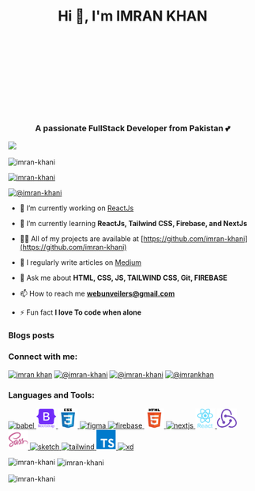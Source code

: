 <h1 align="center">Hi 👋, I'm IMRAN KHAN</h1>
<h3 align="center" style="margin-top:200px;">A passionate FullStack Developer from Pakistan 💕</h3>

<img  src="https://media.tenor.com/NOYF3f82b_gAAAAC/programmer.gif" width=400 >

<p align="left"> <img src="https://komarev.com/ghpvc/?username=imran-khani&label=Profile%20views&color=0e75b6&style=flat" alt="imran-khani" /> </p>

<p align="left" > <a href="https://github.com/ryo-ma/github-profile-trophy"><img src="https://github-profile-trophy.vercel.app/?username=imran-khani" alt="imran-khani" /></a> </p>

<p align="left"> <a href="https://twitter.com/@imran-khani" target="blank"><img src="https://img.shields.io/twitter/follow/@imran-khani?logo=twitter&style=for-the-badge" alt="@imran-khani" /></a> </p>

- 🔭 I’m currently working on [ReactJs](https://github.com/imran-khani)

- 🌱 I’m currently learning **ReactJs, Tailwind CSS, Firebase, and NextJs**

- 👨‍💻 All of my projects are available at [https://github.com/imran-khani](https://github.com/imran-khani)

- 📝 I regularly write articles on <a href="https://medium.com/@imranloveh01">Medium</a>

- 💬 Ask me about **HTML, CSS, JS, TAILWIND CSS, Git, FIREBASE**

- 📫 How to reach me **webunveilers@gmail.com**

- ⚡ Fun fact **I love To code when alone**

### Blogs posts
<!-- BLOG-POST-LIST:START -->
<!-- BLOG-POST-LIST:END -->

<h3 align="left">Connect with me:</h3>
<p align="left">
<a href="https://codepen.io/imran khan" target="blank"><img align="center" src="https://raw.githubusercontent.com/rahuldkjain/github-profile-readme-generator/master/src/images/icons/Social/codepen.svg" alt="imran khan" height="30" width="40" /></a>
<a href="https://twitter.com/@imran-khani" target="blank"><img align="center" src="https://raw.githubusercontent.com/rahuldkjain/github-profile-readme-generator/master/src/images/icons/Social/twitter.svg" alt="@imran-khani" height="30" width="40" /></a>
<a href="https://linkedin.com/in/@imran-khani" target="blank"><img align="center" src="https://raw.githubusercontent.com/rahuldkjain/github-profile-readme-generator/master/src/images/icons/Social/linked-in-alt.svg" alt="@imran-khani" height="30" width="40" /></a>
<a href="https://medium.com/@imrankhan" target="blank"><img align="center" src="https://raw.githubusercontent.com/rahuldkjain/github-profile-readme-generator/master/src/images/icons/Social/medium.svg" alt="@imrankhan" height="30" width="40" /></a>
</p>

<h3 align="left">Languages and Tools:</h3>
<p align="left"> <a href="https://babeljs.io/" target="_blank" rel="noreferrer"> <img src="https://www.vectorlogo.zone/logos/babeljs/babeljs-icon.svg" alt="babel" width="40" height="40"/> </a> <a href="https://getbootstrap.com" target="_blank" rel="noreferrer"> <img src="https://raw.githubusercontent.com/devicons/devicon/master/icons/bootstrap/bootstrap-plain-wordmark.svg" alt="bootstrap" width="40" height="40"/> </a> <a href="https://www.w3schools.com/css/" target="_blank" rel="noreferrer"> <img src="https://raw.githubusercontent.com/devicons/devicon/master/icons/css3/css3-original-wordmark.svg" alt="css3" width="40" height="40"/> </a> <a href="https://www.figma.com/" target="_blank" rel="noreferrer"> <img src="https://www.vectorlogo.zone/logos/figma/figma-icon.svg" alt="figma" width="40" height="40"/> </a> <a href="https://firebase.google.com/" target="_blank" rel="noreferrer"> <img src="https://www.vectorlogo.zone/logos/firebase/firebase-icon.svg" alt="firebase" width="40" height="40"/> </a> <a href="https://www.w3.org/html/" target="_blank" rel="noreferrer"> <img src="https://raw.githubusercontent.com/devicons/devicon/master/icons/html5/html5-original-wordmark.svg" alt="html5" width="40" height="40"/> </a> <a href="https://nextjs.org/" target="_blank" rel="noreferrer"> <img src="https://cdn.worldvectorlogo.com/logos/nextjs-2.svg" alt="nextjs" width="40" height="40"/> </a> <a href="https://reactjs.org/" target="_blank" rel="noreferrer"> <img src="https://raw.githubusercontent.com/devicons/devicon/master/icons/react/react-original-wordmark.svg" alt="react" width="40" height="40"/> </a> <a href="https://redux.js.org" target="_blank" rel="noreferrer"> <img src="https://raw.githubusercontent.com/devicons/devicon/master/icons/redux/redux-original.svg" alt="redux" width="40" height="40"/> </a> <a href="https://sass-lang.com" target="_blank" rel="noreferrer"> <img src="https://raw.githubusercontent.com/devicons/devicon/master/icons/sass/sass-original.svg" alt="sass" width="40" height="40"/> </a> <a href="https://www.sketch.com/" target="_blank" rel="noreferrer"> <img src="https://www.vectorlogo.zone/logos/sketchapp/sketchapp-icon.svg" alt="sketch" width="40" height="40"/> </a> <a href="https://tailwindcss.com/" target="_blank" rel="noreferrer"> <img src="https://www.vectorlogo.zone/logos/tailwindcss/tailwindcss-icon.svg" alt="tailwind" width="40" height="40"/> </a> <a href="https://www.typescriptlang.org/" target="_blank" rel="noreferrer"> <img src="https://raw.githubusercontent.com/devicons/devicon/master/icons/typescript/typescript-original.svg" alt="typescript" width="40" height="40"/> </a> <a href="https://www.adobe.com/products/xd.html" target="_blank" rel="noreferrer"> <img src="https://cdn.worldvectorlogo.com/logos/adobe-xd.svg" alt="xd" width="40" height="40"/> </a> </p>

<p><img align="left" src="https://github-readme-stats.vercel.app/api/top-langs?username=imran-khani&show_icons=true&locale=en&layout=compact" alt="imran-khani" /></p>

<p>&nbsp;<img align="center" src="https://github-readme-stats.vercel.app/api?username=imran-khani&show_icons=true&locale=en" alt="imran-khani" /></p>

<p><img align="center" src="https://github-readme-streak-stats.herokuapp.com/?user=imran-khani&" alt="imran-khani" /></p>
